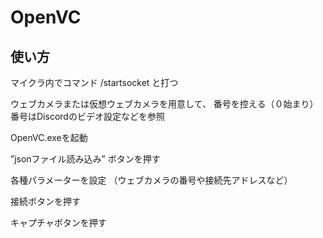 # OpenVC

## 使い方

マイクラ内でコマンド /startsocket と打つ

ウェブカメラまたは仮想ウェブカメラを用意して、
番号を控える（０始まり）
番号はDiscordのビデオ設定などを参照

OpenVC.exeを起動

”jsonファイル読み込み” ボタンを押す

各種パラメーターを設定
（ウェブカメラの番号や接続先アドレスなど）

接続ボタンを押す

キャプチャボタンを押す
